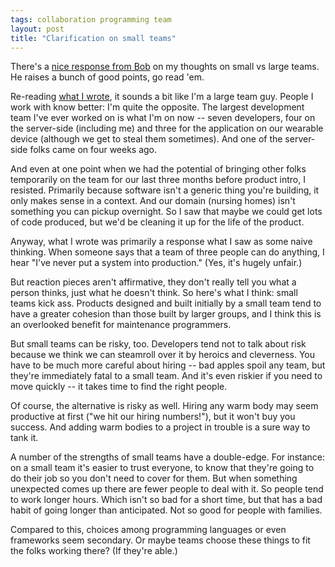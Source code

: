 ```yaml
---
tags: collaboration programming team
layout: post
title: "Clarification on small teams"
---
```




<p>There's a <a href="http://smoothspan.wordpress.com/2007/11/27/why-small-software-teams-grow-large-and-other-software-development-conundrums/">nice response from Bob</a> on my thoughts on small vs large
teams. He raises a bunch of good points, go read 'em.</p>

<p>Re-reading <a href="http://www.cwinters.com/news/3606">what I
wrote</a>, it sounds a bit like I'm a large team guy. People I work
with know better: I'm quite the opposite. The largest development team
I've ever worked on is what I'm on now -- seven developers, four on
the server-side (including me) and three for the application on our
wearable device (although we get to steal them sometimes). And one of
the server-side folks came on four weeks ago.</p>

<p>And even at one point when we had the potential of bringing other
folks temporarily on the team for our last three months before product
intro, I resisted. Primarily because software isn't a generic thing
you're building, it only makes sense in a context. And our domain
(nursing homes) isn't something you can pickup overnight. So I saw
that maybe we could get lots of code produced, but we'd be cleaning it
up for the life of the product.</>

<p>Anyway, what I wrote was primarily a response what I saw as some
naive thinking. When someone says that a team of three people can do
anything, I hear "I've never put a system into production." (Yes, it's
hugely unfair.)</p>

<p>But reaction pieces aren't affirmative, they don't really tell you
what a person thinks, just what he doesn't think. So here's what I
think: small teams kick ass. Products designed and built initially by
a small team tend to have a greater cohesion than those built by
larger groups, and I think this is an overlooked benefit for
maintenance programmers.</p>

<p>But small teams can be risky, too. Developers tend not to talk
about risk because we think we can steamroll over it by heroics and
cleverness. You have to be much more careful about hiring -- bad
apples spoil any team, but they're immediately fatal to a small
team. And it's even riskier if you need to move quickly -- it takes
time to find the right people.</p>

<p>Of course, the alternative is risky as well. Hiring any warm body
may seem productive at first ("we hit our hiring numbers!"), but it
won't buy you success. And adding warm bodies to a project in trouble
is a sure way to tank it.</p>

<p>A number of the strengths of small teams have a double-edge. For
instance: on a small team it's easier to trust everyone, to know that
they're going to do their job so you don't need to cover for them. But
when something unexpected comes up there are fewer people to deal with
it. So people tend to work longer hours. Which isn't so bad for a
short time, but that has a bad habit of going longer than
anticipated. Not so good for people with families.</p>

<p>Compared to this, choices among programming languages or even
frameworks seem secondary. Or maybe teams choose these things to fit
the folks working there? (If they're able.)</p>



